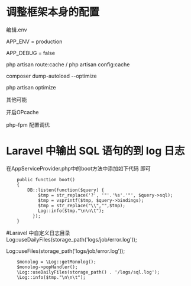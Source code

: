 
# 调整框架本身的配置

编辑.env

APP_ENV = production

APP_DEBUG = false

php artisan route:cache / php artisan config:cache

composer dump-autoload --optimize

php artisan optimize

其他可能

开启OPcache

php-fpm 配置调优

# Laravel 中输出 SQL 语句的到 log 日志

在AppServiceProvider.php中的boot方法中添加如下代码 即可

```
    public function boot()
    {
        DB::listen(function($query) {
            $tmp = str_replace('?', '"'.'%s'.'"', $query->sql);
            $tmp = vsprintf($tmp, $query->bindings);
            $tmp = str_replace("\\","",$tmp);
            Log::info($tmp."\n\n\t");
          });
    }
```
#Laravel 中自定义日志目录
Log::useDailyFiles(storage_path('logs/job/error.log'));

Log::useFiles(storage_path('logs/job/error.log'));

```
    $monolog = \Log::getMonolog();
    $monolog->popHandler();
    \Log::useDailyFiles(storage_path() . '/logs/sql.log');
    \Log::info($tmp."\n\n\t");
```

